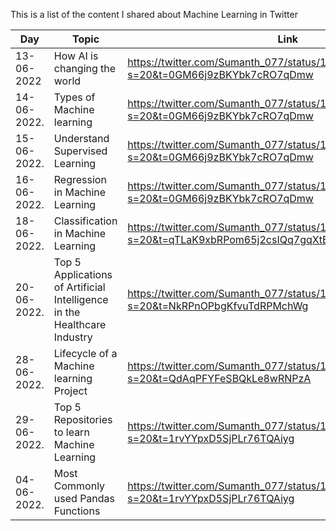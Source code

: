 This is a list of the content I shared about Machine Learning in Twitter





| Day           | Topic | Link|
| ------------- | ------------- |------------- |
| 13-06-2022    |How AI is changing the world|https://twitter.com/Sumanth_077/status/1536378329774755842?s=20&t=0GM66j9zBKYbk7cRO7qDmw|
| 14-06-2022.   |Types of Machine learning|https://twitter.com/Sumanth_077/status/1536615273930797056?s=20&t=0GM66j9zBKYbk7cRO7qDmw|
| 15-06-2022.   |Understand Supervised Learning|https://twitter.com/Sumanth_077/status/1537023417982910464?s=20&t=0GM66j9zBKYbk7cRO7qDmw|
| 16-06-2022.   |Regression in Machine Learning|https://twitter.com/Sumanth_077/status/1537448018223300610?s=20&t=0GM66j9zBKYbk7cRO7qDmw|
| 18-06-2022.   |Classification in Machine Learning|https://twitter.com/Sumanth_077/status/1538147823761313792?s=20&t=qTLaK9xbRPom65j2csIQq7gqXtBYIY2QoDAEUusfg1U|
| 20-06-2022.   |Top 5 Applications of Artificial Intelligence in the Healthcare Industry|https://twitter.com/Sumanth_077/status/1538898139867799552?s=20&t=NkRPnOPbgKfvuTdRPMchWg|
| 28-06-2022.   |Lifecycle of a Machine learning Project|https://twitter.com/Sumanth_077/status/1541370080264482817?s=20&t=QdAqPFYFeSBQkLe8wRNPzA|
| 29-06-2022.   |Top 5 Repositories to learn Machine Learning|https://twitter.com/Sumanth_077/status/1542032628424925184?s=20&t=1rvYYpxD5SjPLr76TQAiyg|
| 04-06-2022.   |Most Commonly used Pandas Functions|https://twitter.com/Sumanth_077/status/1543844565978755072?s=20&t=1rvYYpxD5SjPLr76TQAiyg|
